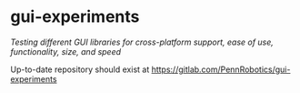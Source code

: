 gui-experiments
===============
_Testing different GUI libraries for cross-platform support, ease of use, functionality, size, and speed_

Up-to-date repository should exist at https://gitlab.com/PennRobotics/gui-experiments
